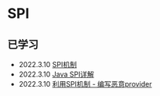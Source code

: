 # SPI

## 已学习

- 2022.3.10 [SPI机制](https://github.com/Firebasky/Java/blob/main/java%E6%97%A5%E5%B8%B8/SPI%E6%9C%BA%E5%88%B6.md)
- 2022.3.10 [Java SPI详解](https://www.cnblogs.com/jy107600/p/11464985.html)
- 2022.3.10 [利用SPI机制 - 编写恶意provider](https://threedr3am.github.io/2021/04/14/JDK8%E4%BB%BB%E6%84%8F%E6%96%87%E4%BB%B6%E5%86%99%E5%9C%BA%E6%99%AF%E4%B8%8B%E7%9A%84SpringBoot%20RCE/)